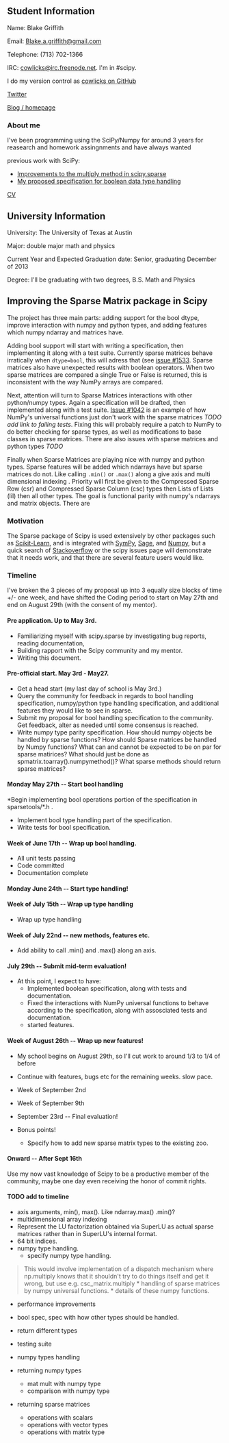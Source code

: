 ## Student Information

Name: Blake Griffith

Email: Blake.a.griffith@gmail.com

Telephone: (713) 702-1366

IRC: cowlicks@irc.freenode.net. I'm in #scipy.

I do my version control as [cowlicks on GitHub](https://github.com/cowlicks)

[Twitter](https://twitter.com/cwlcks)

[Blog / homepage](http://cwl.cx)

### About me
I've been programming using the SciPy/Numpy for around 3 years for reasearch and homework assingnments and have always wanted 

previous work with SciPy:
* [Improvements to the multiply method in scipy.sparse](https://github.com/scipy/scipy/pull/516)
* [My proposed specification for boolean data type handling](https://github.com/cowlicks/scipy-sparse-boolean-spec)

[CV](cwl.cx/cv.pdf)

## University Information

University: The University of Texas at Austin

Major: double major math and physics

Current Year and Expected Graduation date: Senior, graduating December of 2013

Degree: I'll be graduating with two degrees, B.S. Math and Physics

## Improving the Sparse Matrix package in Scipy

The project has three main parts:  adding support for the bool dtype, improve interaction with numpy and python types, and adding features which numpy ndarray and matrices have. 

Adding bool support will start with writing a specification, then implementing it along with a test suite. Currently sparse matrices behave irratically when `dtype=bool`, this will adress that (see [issue #1533](http://projects.scipy.org/scipy/ticket/1533). Sparse matrices also have unexpected results with boolean operators. When two sparse matrices are compared a single True or False is returned, this is inconsistent with the way NumPy arrays are compared. 

Next, attention will turn to Sparse Matrices interactions with other python/numpy types. Again a specification will be drafted, then implemented along with a test suite. [Issue #1042](http://projects.scipy.org/scipy/ticket/1533) is an example of how NumPy's universal functions just don't work with the sparse matrices *TODO add link to failing tests*. Fixing this will probably require a patch to NumPy to do better checking for sparse types, as well as modifications to base classes in sparse matrices. There are also issues with sparse matrices and python types *TODO*

Finally when Sparse Matrices are playing nice with numpy and python types. Sparse features will be added which ndarrays have but sparse matrices do not. Like calling `.min()` or `.max()` along a give axis and multi dimensional indexing . Priority will first be given to the Compressed Sparse Row (csr) and Compressed Sparse Column (csc) types then Lists of Lists (lil) then all other types. The goal is functional parity with numpy's ndarrays and matrix objects. There are 

### Motivation
The Sparse package of Scipy is used extensively by other packages such as [Scikit-Learn](http://scikit-learn.org/stable/), and is integrated with [SymPy](), [Sage](), and [Numpy](), but a quick search of [Stackoverflow](http://stackoverflow.com/search?tab=newest&q=[scipy]%20sparse) or the scipy issues page will demonstrate that it needs work, and that there are several feature users would like.


### Timeline

I've broken the 3 pieces of my proposal up into 3 equally size blocks of time +/- one week, and have shifted the Coding period to start on May 27th and end on August 29th (with the consent of my mentor).

#### Pre application. Up to May 3rd.
* Familiarizing myself with scipy.sparse by investigating bug reports, reading documentation, 
* Building rapport with the Scipy community and my mentor.
* Writing this document.

#### Pre-official start. May 3rd - May27.
* Get a head start (my last day of school is May 3rd.)
* Query the community for feedback in regards to bool handling specification, numpy/python type handling specification, and additional features they would like to see in sparse.
* Submit my proposal for bool handling specification to the community. Get feedback, alter as needed until some consensus is reached.
* Write numpy type parity specification. How should numpy objects be handled by sparse functions? How should Sparse matrices be handled by Numpy functions? What can and cannot be expected to be on par for sparse matirices? What should just be done as spmatrix.toarray().numpymethod()? What sparse methods should return sparse matrices?

#### Monday May 27th -- Start bool handling
*Begin implementing bool operations portion of the specification in sparsetools/\*.h .
* Implement bool type handling part of the specification.
* Write tests for bool specification.

#### Week of June 17th -- Wrap up bool handling.
* All unit tests passing
* Code committed
* Documentation complete

#### Monday June 24th -- Start type handling!

#### Week of July 15th -- Wrap up type handling
* Wrap up type handling

#### Week of July 22nd -- new methods, features etc.
* Add ability to call .min() and .max() along an axis.

#### July 29th -- Submit mid-term evaluation! 
* At this point, I expect to have:
    * Implemented boolean specification, along with tests and documentation.
    * Fixed the interactions with NumPy universal functions to behave according to the specification, along with assosciated tests and documentation.
    * started features.

#### Week of August 26th -- Wrap up new features!
* My school begins on August 29th, so I'll cut work to around 1/3 to 1/4 of before
* Continue with features, bugs etc for the remaining weeks. slow pace.
* Week of September 2nd
* Week of September 9th
* September 23rd -- Final evaluation!

* Bonus points!
    * Specify how to add new sparse matrix types to the existing zoo.
#### Onward -- After Sept 16th
Use my now vast knowledge of Scipy to be a productive member of the community, maybe one day even receiving the honor of commit rights.

#### TODO add to timeline
* axis arguments, min(), max(). Like ndarray.max() .min()?
* multidimensional array indexing 
* Represent the LU factorization obtained via SuperLU as actual sparse matrices rather than in SuperLU's internal format.
* 64 bit indices.
* numpy type handling.
    * specify numpy type handling.
>  This would involve implementation of a dispatch mechanism where
>    np.multiply knows that it shouldn't try to do things itself and get
>    it wrong, but use e.g. csc\_matrix.multiply
    * handling of sparse matrices by numpy universal functions.
    * details of these numpy functions.


* performance improvements
* bool spec, spec with how other types should be handled.
* return different types
* testing suite


* numpy types handling 
* returning numpy types
    * mat mult with numpy type
    * comparison with numpy type
* returning sparse matrices
    * operations with scalars
    * operations with vector types
    * operations with matrix type
    

